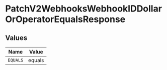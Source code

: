 # PatchV2WebhooksWebhookIDDollarOrOperatorEqualsResponse


## Values

| Name     | Value    |
| -------- | -------- |
| `EQUALS` | equals   |